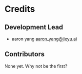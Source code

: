 # Credits

## Development Lead

* aaron yang <aaron_yang@jieyu.ai>

## Contributors

None yet. Why not be the first?
